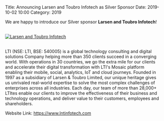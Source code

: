 Title: Announcing Larsen and Toubro Infotech as Silver Sponsor
Date: 2019-10-02 10:00
Category: 2019

We are happy to introduce our Silver sponsor **Larsen and Toubro Infotech**!

<!-- PELICAN_END_SUMMARY -->
<br>
<div class="text-center">
  <a href="https://www.lntinfotech.com" target="_blank">
    <img src="{static}/images/sponsors/lti.png" alt="Larsen and Toubro Infotech">
  </a>
</div>
<br>

LTI (NSE: LTI, BSE: 540005) is a global technology consulting and digital solutions Company helping more than 350 clients succeed in a converging world. With operations in 30 countries, we go the extra mile for our  clients and accelerate their digital transformation with LTI's Mosaic platform enabling their mobile, social, analytics, IoT and cloud journeys. Founded in 1997 as a subsidiary of Larsen & Toubro Limited, our unique heritage gives us unrivaled real-world expertise to solve the most complex challenges of enterprises across all industries. Each day, our team of more than 28,000+ LTItes enable our clients to improve the effectiveness of their business and technology operations, and deliver value to their customers, employees and shareholders.

Website Link: <a href="https://www.lntinfotech.com" target="_blank">https://www.lntinfotech.com</a>
